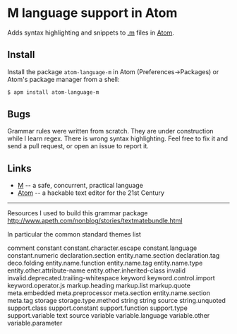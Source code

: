 # M language support in Atom

Adds syntax highlighting and snippets to [.m](https://msdn.microsoft.com/en-us/library/mt211003.aspx) files in [Atom](http://atom.io/).

## Install

Install the package `atom-language-m` in Atom (Preferences->Packages) or Atom's package manager from a shell:

```bash
$ apm install atom-language-m
```

## Bugs

Grammar rules were written from scratch. They are under construction while I learn regex. There is wrong syntax highlighting. Feel free to fix it and send a pull request, or open an issue to report it.

## Links

* [M](https://msdn.microsoft.com/en-us/library/mt211003.aspx) -- a safe, concurrent, practical language
* [Atom](http://atom.io/) -- a hackable text editor for the 21st Century

---

Resources I used to build this grammar package
http://www.apeth.com/nonblog/stories/textmatebundle.html

In particular the common standard themes list

comment
constant
constant.character.escape
constant.language
constant.numeric
declaration.section entity.name.section
declaration.tag
deco.folding
entity.name.function
entity.name.tag
entity.name.type
entity.other.attribute-name
entity.other.inherited-class
invalid
invalid.deprecated.trailing-whitespace
keyword
keyword.control.import
keyword.operator.js
markup.heading
markup.list
markup.quote
meta.embedded
meta.preprocessor
meta.section entity.name.section
meta.tag
storage
storage.type.method
string
string source
string.unquoted
support.class
support.constant
support.function
support.type
support.variable
text source
variable
variable.language
variable.other
variable.parameter
#